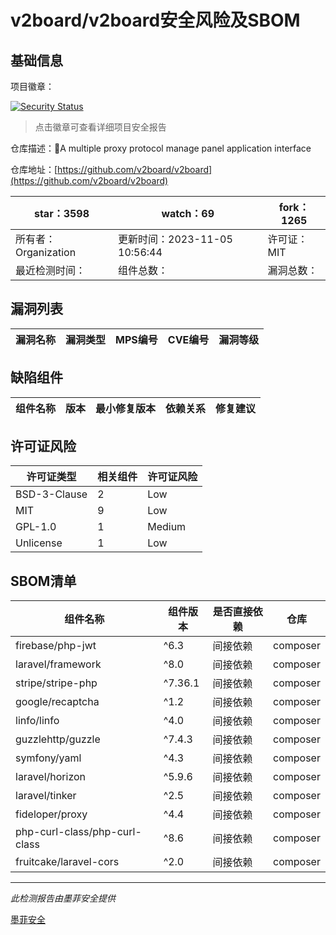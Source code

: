 # v2board/v2board安全风险及SBOM

## 基础信息

项目徽章：

[![Security Status](https://www.murphysec.com/platform3/v31/badge/1724138345917276160.svg)](https://www.murphysec.com/console/report/1695867961410482176/1724138345917276160)

> 点击徽章可查看详细项目安全报告

仓库描述：🚀A multiple proxy protocol manage panel application interface

仓库地址：[https://github.com/v2board/v2board](https://github.com/v2board/v2board)

| star：3598 | watch：69 | fork：1265 |
| ----------- | -------------- | ------------ |
| 所有者：Organization | 更新时间：2023-11-05 10:56:44 | 许可证：MIT |
| 最近检测时间： | 组件总数： | 漏洞总数： |




## 漏洞列表

| 漏洞名称 | 漏洞类型 | MPS编号 | CVE编号 | 漏洞等级 |
| ------- | ------ | ------- | ------ | ----- |





## 缺陷组件

| 组件名称 | 版本 | 最小修复版本 | 依赖关系 | 修复建议 |
| -------- | ---- | ------------ | -------- | -------- |





## 许可证风险

| 许可证类型 | 相关组件 | 许可证风险 |
| ---------- | -------- | ---------- |
|BSD-3-Clause|2|Low|
|MIT|9|Low|
|GPL-1.0|1|Medium|
|Unlicense|1|Low|




## SBOM清单

| 组件名称 | 组件版本 | 是否直接依赖 | 仓库 |
| -------- | -------- | ------------ | ---- |
|firebase/php-jwt|^6.3|间接依赖|composer|
|laravel/framework|^8.0|间接依赖|composer|
|stripe/stripe-php|^7.36.1|间接依赖|composer|
|google/recaptcha|^1.2|间接依赖|composer|
|linfo/linfo|^4.0|间接依赖|composer|
|guzzlehttp/guzzle|^7.4.3|间接依赖|composer|
|symfony/yaml|^4.3|间接依赖|composer|
|laravel/horizon|^5.9.6|间接依赖|composer|
|laravel/tinker|^2.5|间接依赖|composer|
|fideloper/proxy|^4.4|间接依赖|composer|
|php-curl-class/php-curl-class|^8.6|间接依赖|composer|
|fruitcake/laravel-cors|^2.0|间接依赖|composer|


------

*此检测报告由墨菲安全提供*

[墨菲安全](www.murphysec.com)